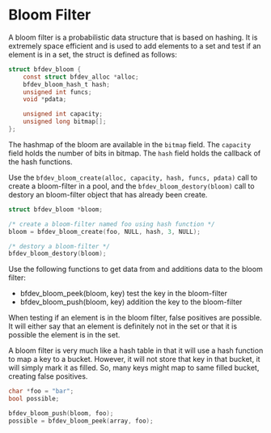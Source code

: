 # Bloom Filter

A bloom filter is a probabilistic data structure that is based on hashing. It is extremely space efficient and is used to add elements to a set and test if an element is in a set, the struct is defined as follows:

```c
struct bfdev_bloom {
    const struct bfdev_alloc *alloc;
    bfdev_bloom_hash_t hash;
    unsigned int funcs;
    void *pdata;

    unsigned int capacity;
    unsigned long bitmap[];
};
```

The hashmap of the bloom are available in the `bitmap` field. The `capacity` field holds the number of bits in bitmap. The `hash` field holds the callback of the hash functions.

Use the `bfdev_bloom_create(alloc, capacity, hash, funcs, pdata)` call to create a bloom-filter in a pool, and the `bfdev_bloom_destory(bloom)` call to destory an bloom-filter object that has already been create.

```c
struct bfdev_bloom *bloom;

/* create a bloom-filter named foo using hash function */
bloom = bfdev_bloom_create(foo, NULL, hash, 3, NULL);

/* destory a bloom-filter */
bfdev_bloom_destory(bloom);
```

Use the following functions to get data from and additions data to the bloom filter:

- bfdev_bloom_peek(bloom, key) test the key in the bloom-filter
- bfdev_bloom_push(bloom, key) addition the key to the bloom-filter

When testing if an element is in the bloom filter, false positives are possible. It will either say that an element is definitely not in the set or that it is possible the element is in the set.

A bloom filter is very much like a hash table in that it will use a hash function to map a key to a bucket. However, it will not store that key in that bucket, it will simply mark it as filled. So, many keys might map to same filled bucket, creating false positives.

```c
char *foo = "bar";
bool possible;

bfdev_bloom_push(bloom, foo);
possible = bfdev_bloom_peek(array, foo);
```
